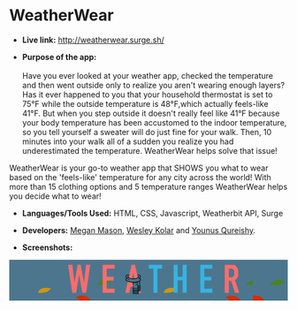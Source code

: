 # WeatherWear
* **Live link:**
http://weatherwear.surge.sh/

* **Purpose of the app:** <br/><br/>
Have you ever looked at your weather app, checked the temperature and then went outside only to realize you aren't wearing enough layers? 
Has it ever happened to you that your household thermostat is set to 75°F while the outside temperature is 48°F,which actually feels-like 41°F. But when you step outside it doesn't really feel like 41°F because your body temperature has been accustomed to the indoor temperature, so you tell yourself a sweater will do just fine for your walk. Then, 10 minutes into your walk all of a sudden you realize you had underestimated the temperature. WeatherWear helps solve that issue!

WeatherWear is your go-to weather app that SHOWS you what to wear based on the 'feels-like' temperature for any city across the world! With more than 15 clothing options and 5 temperature ranges WeatherWear helps you decide what to wear!

* **Languages/Tools Used:**
HTML, CSS, Javascript, Weatherbit API, Surge

* **Developers:**
[Megan Mason](https://github.com/mmason27), [Wesley Kolar](https://github.com/wesleyjkolar) and [Younus Qureishy](https://github.com/yqureishy).



* **Screenshots:**


![](https://github.com/yqureishy/WeatherWear/blob/master/screenshots/Logo.png?raw=true)
